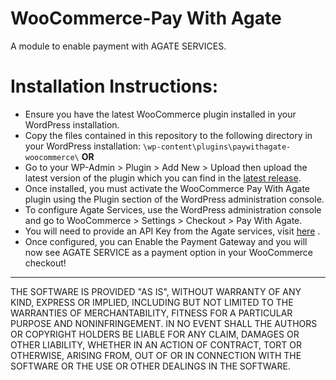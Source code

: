 WooCommerce-Pay With Agate
====================

A module to enable payment with AGATE SERVICES.

Installation Instructions:
====================

* Ensure you have the latest WooCommerce plugin installed in your WordPress installation.
* Copy the files contained in this repository to the following directory in your WordPress installation:
`\wp-content\plugins\paywithagate-woocommerce\` 
**OR**
* Go to your WP-Admin > Plugin > Add New > Upload then upload the latest version of the plugin which you can find in the [latest release](https://github.com/AgateChain/AgateWoocommerce/releases).
* Once installed, you must activate the WooCommerce Pay With Agate plugin using the Plugin section of the WordPress administration console.
* To configure Agate Services, use the WordPress administration console and go to WooCommerce > Settings > Checkout > Pay With Agate.
* You will need to provide an API Key from the Agate services, visit [here](http://www.agate.services/registration-form/) .
* Once configured, you can Enable the Payment Gateway and you will now see AGATE SERVICE as a payment option in your WooCommerce checkout!

-----------------------------------------------

THE SOFTWARE IS PROVIDED "AS IS", WITHOUT WARRANTY OF ANY KIND, EXPRESS OR IMPLIED, INCLUDING BUT NOT LIMITED TO THE WARRANTIES OF MERCHANTABILITY, FITNESS FOR A PARTICULAR PURPOSE AND NONINFRINGEMENT. IN NO EVENT SHALL THE AUTHORS OR COPYRIGHT HOLDERS BE LIABLE FOR ANY CLAIM, DAMAGES OR OTHER LIABILITY, WHETHER IN AN ACTION OF CONTRACT, TORT OR OTHERWISE, ARISING FROM, OUT OF OR IN CONNECTION WITH THE SOFTWARE OR THE USE OR OTHER DEALINGS IN THE SOFTWARE.
